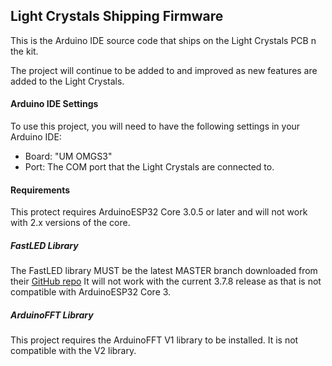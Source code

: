 ## Light Crystals Shipping Firmware
This is the Arduino IDE source code that ships on the Light Crystals PCB n the kit.

The project will continue to be added to and improved as new features are added to the Light Crystals.

#### Arduino IDE Settings
To use this project, you will need to have the following settings in your Arduino IDE:

- Board: "UM OMGS3"
- Port: The COM port that the Light Crystals are connected to.

#### Requirements
This protect requires ArduinoESP32 Core 3.0.5 or later and will not work with 2.x versions of the core.

##### FastLED Library
The FastLED library MUST be the latest MASTER branch downloaded from their [GitHub repo](https://github.com/FastLED/FastLED)
It will not work with the current 3.7.8 release as that is not compatible with ArduinoESP32 Core 3.

##### ArduinoFFT Library
This project requires the ArduinoFFT V1 library to be installed. It is not compatible with the V2 library.